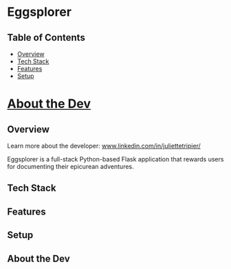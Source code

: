 # Eggsplorer

## Table of Contents

* [Overview](#overview)
* [Tech Stack](#tech-stack)
* [Features](#features)
* [Setup](#setup)
# [About the Dev](#about-me)

## <a name="overview"></a>Overview
Learn more about the developer: www.linkedin.com/in/juliettetripier/

Eggsplorer is a full-stack Python-based Flask application that rewards users for documenting their epicurean adventures.

## <a name="tech-stack"></a>Tech Stack

## <a name="features"></a>Features

## <a name="setup"></a>Setup

## <a name="about-me"></a>About the Dev